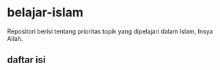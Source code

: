 # belajar-islam
Repositori berisi tentang prioritas topik yang dipelajari dalam Islam, Insya Allah.

## daftar isi

